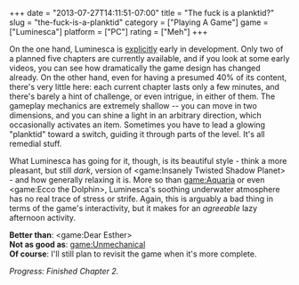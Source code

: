 +++
date = "2013-07-27T14:11:51-07:00"
title = "The fuck is a planktid?"
slug = "the-fuck-is-a-planktid"
category = ["Playing A Game"]
game = ["Luminesca"]
platform = ["PC"]
rating = ["Meh"]
+++

On the one hand, Luminesca is <a href="http://www.luminesca.com/">explicitly</a> early in development.  Only two of a planned five chapters are currently available, and if you look at some early videos, you can see how dramatically the game design has changed already.  On the other hand, even for having a presumed 40% of its content, there's very little here: each current chapter lasts only a few minutes, and there's barely a hint of challenge, or even intrigue, in either of them.  The gameplay mechanics are extremely shallow -- you can move in two dimensions, and you can shine a light in an arbitrary direction, which occasionally activates an item.  Sometimes you have to lead a glowing "planktid" toward a switch, guiding it through parts of the level.  It's all remedial stuff.

What Luminesca has going for it, though, is its beautiful style - think a more pleasant, but still <i>dark</i>, version of <game:Insanely Twisted Shadow Planet> - and how generally relaxing it is.  More so than <game:Aquaria> or even <game:Ecco the Dolphin>, Luminesca's soothing underwater atmosphere has no real trace of stress or strife.  Again, this is arguably a bad thing in terms of the game's interactivity, but it makes for an <i>agreeable</i> lazy afternoon activity.

<b>Better than</b>: <game:Dear Esther>  
<b>Not as good as</b>: <game:Unmechanical>  
<b>Of course</b>: I'll still plan to revisit the game when it's more complete.

<i>Progress: Finished Chapter 2.</i>
